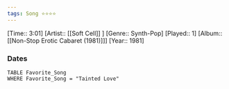 ```yaml
---
tags: Song ⭐⭐⭐⭐ 
---
```

[Time:: 3:01]
[Artist:: [[Soft Cell]] ]
[Genre:: Synth-Pop]
[Played:: 1]
[Album:: [[Non-Stop Erotic Cabaret (1981)]]]
[Year:: 1981]
### Dates
````dataview
TABLE Favorite_Song
WHERE Favorite_Song = "Tainted Love"
````